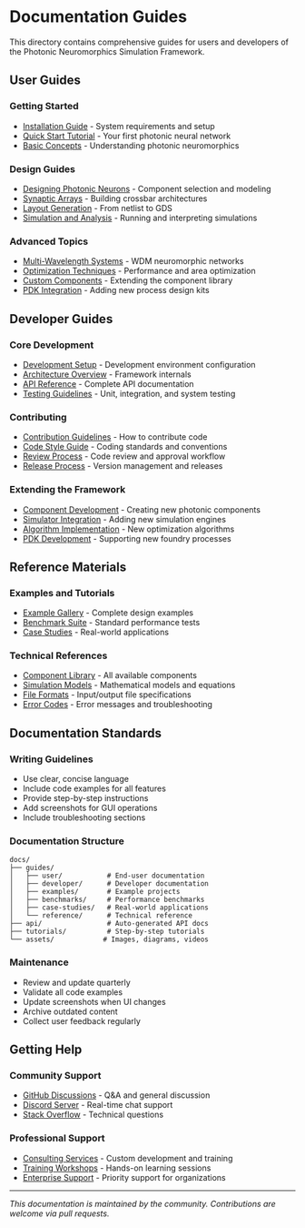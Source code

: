 # Documentation Guides

This directory contains comprehensive guides for users and developers of the Photonic Neuromorphics Simulation Framework.

## User Guides

### Getting Started
- [Installation Guide](user/installation.md) - System requirements and setup
- [Quick Start Tutorial](user/quickstart.md) - Your first photonic neural network
- [Basic Concepts](user/concepts.md) - Understanding photonic neuromorphics

### Design Guides
- [Designing Photonic Neurons](user/neuron-design.md) - Component selection and modeling
- [Synaptic Arrays](user/synapse-arrays.md) - Building crossbar architectures
- [Layout Generation](user/layout.md) - From netlist to GDS
- [Simulation and Analysis](user/simulation.md) - Running and interpreting simulations

### Advanced Topics
- [Multi-Wavelength Systems](user/multi-wavelength.md) - WDM neuromorphic networks
- [Optimization Techniques](user/optimization.md) - Performance and area optimization
- [Custom Components](user/custom-components.md) - Extending the component library
- [PDK Integration](user/pdk-integration.md) - Adding new process design kits

## Developer Guides

### Core Development
- [Development Setup](developer/setup.md) - Development environment configuration
- [Architecture Overview](developer/architecture.md) - Framework internals
- [API Reference](developer/api.md) - Complete API documentation
- [Testing Guidelines](developer/testing.md) - Unit, integration, and system testing

### Contributing
- [Contribution Guidelines](developer/contributing.md) - How to contribute code
- [Code Style Guide](developer/style.md) - Coding standards and conventions
- [Review Process](developer/reviews.md) - Code review and approval workflow
- [Release Process](developer/releases.md) - Version management and releases

### Extending the Framework
- [Component Development](developer/components.md) - Creating new photonic components
- [Simulator Integration](developer/simulators.md) - Adding new simulation engines  
- [Algorithm Implementation](developer/algorithms.md) - New optimization algorithms
- [PDK Development](developer/pdks.md) - Supporting new foundry processes

## Reference Materials

### Examples and Tutorials
- [Example Gallery](examples/README.md) - Complete design examples
- [Benchmark Suite](benchmarks/README.md) - Standard performance tests
- [Case Studies](case-studies/README.md) - Real-world applications

### Technical References
- [Component Library](reference/components.md) - All available components
- [Simulation Models](reference/models.md) - Mathematical models and equations
- [File Formats](reference/formats.md) - Input/output file specifications
- [Error Codes](reference/errors.md) - Error messages and troubleshooting

## Documentation Standards

### Writing Guidelines
- Use clear, concise language
- Include code examples for all features
- Provide step-by-step instructions
- Add screenshots for GUI operations
- Include troubleshooting sections

### Documentation Structure
```
docs/
├── guides/
│   ├── user/           # End-user documentation
│   ├── developer/      # Developer documentation
│   ├── examples/       # Example projects
│   ├── benchmarks/     # Performance benchmarks
│   ├── case-studies/   # Real-world applications
│   └── reference/      # Technical reference
├── api/                # Auto-generated API docs
├── tutorials/          # Step-by-step tutorials
└── assets/            # Images, diagrams, videos
```

### Maintenance
- Review and update quarterly
- Validate all code examples
- Update screenshots when UI changes
- Archive outdated content
- Collect user feedback regularly

## Getting Help

### Community Support
- [GitHub Discussions](https://github.com/yourorg/photonic-neuromorphics-sim/discussions) - Q&A and general discussion
- [Discord Server](https://discord.gg/photonic-neuro) - Real-time chat support
- [Stack Overflow](https://stackoverflow.com/questions/tagged/photonic-neuromorphics) - Technical questions

### Professional Support
- [Consulting Services](mailto:consulting@photonic-neuro.org) - Custom development and training
- [Training Workshops](https://photonic-neuro.org/training) - Hands-on learning sessions
- [Enterprise Support](mailto:enterprise@photonic-neuro.org) - Priority support for organizations

---

*This documentation is maintained by the community. Contributions are welcome via pull requests.*